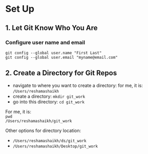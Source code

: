 # Set Up

## 1.  Let Git Know Who You Are

### Configure user name and email 
`git config --global user.name "First Last"`  
`git config --global user.email "myname@email.com"`  

## 2. Create a Directory for Git Repos
* navigate to where you want to create a directory:  for me, it is:  `/Users/reshamashaikh`
* create a directory:  `mkdir git_work`
* go into this directory:  `cd git_work`

For me, it is:   
`pwd`  
`/Users/reshamashaikh/git_work`  

Other options for directory location:  
- `/Users/reshamashaikh/ds/git_work` 
- `/Users/reshamashaikh/Desktop/git_work` 

